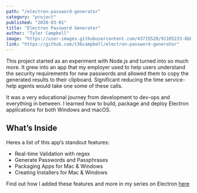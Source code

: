 ```yaml
---
path: "/electron-password-generator"
category: "project"
published: "2020-03-01"
title: "Electron Password Generator"   
author: "Tyler Campbell"
image: "https://user-images.githubusercontent.com/43715528/91105233-8bbc7a00-e63d-11ea-92b2-dc5fddb81766.png"
link: "https://github.com/t36campbell/electron-password-generator"
---
```

This project started as an experiment with Node.js and turned into so much more. It grew into an app that my employer used to help users understand the security requirements for new passwords and allowed them to copy the generated results to their clipboard. Significant reducing the time service-help agents would take one some of these calls. 

It was a very educational journey from development to dev-ops and everything in between. I learned how to build, package and deploy Electron applications for both Windows and macOS. 

## What’s Inside
Heres a list of this app’s standout features:

* Real-time Validation with regex 
* Generate Passwords and Passphrases
* Packaging Apps for Mac & Windows
* Creating Installers for Mac & Windows

Find out how I added these features and more in my series on Electron [here](link_to_page)
